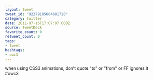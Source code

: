 ```yaml
---
layout: tweet
tweet_id: "92279105604681728"
category: twitter
date: 2011-07-16T17:07:07.000Z
source: TweetDeck
favorite_count: 0
retweet_count: 0
tags:
- tweet
hashtags:
- owc3
---
```


when using CSS3 animations, don't quote "to" or "from" or FF ignores it #owc3
